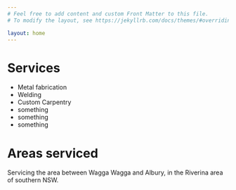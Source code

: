 ```yaml
---
# Feel free to add content and custom Front Matter to this file.
# To modify the layout, see https://jekyllrb.com/docs/themes/#overriding-theme-defaults

layout: home
---
```


# Services

* Metal fabrication
* Welding
* Custom Carpentry
* something
* something
* something

# Areas serviced

Servicing the area between Wagga Wagga and Albury, in the Riverina area of southern NSW.
